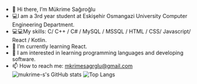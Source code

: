 - 👋 Hi there, I’m Mükrime Sağıroğlu
- 💻I am a 3rd year student at Eskişehir Osmangazi University Computer Engineering Department.
- 💻💻My skills: C/ C++ / C# / MySQL / MSSQL / HTML / CSS/ Javascript/ React / Kotlin.
-  🌱 I’m currently learning React.
- 👀 I am interested in learning programming languages and developing software.
- 📫 How to reach me: mkrimesagrglu@gmail.com
![mukrime-s's GitHub stats](https://github-readme-stats.vercel.app/api?username=mukrime-s&show_icons=true&theme=radical)
![Top Langs](https://github-readme-stats.vercel.app/api/top-langs/?username=mukrime-s&layout=compact&theme=radical)
<!---
mukrime-s/mukrime-s is a ✨ special ✨ repository because its `README.md` (this file) appears on your GitHub profile.
You can click the Preview link to take a look at your changes.
--->
